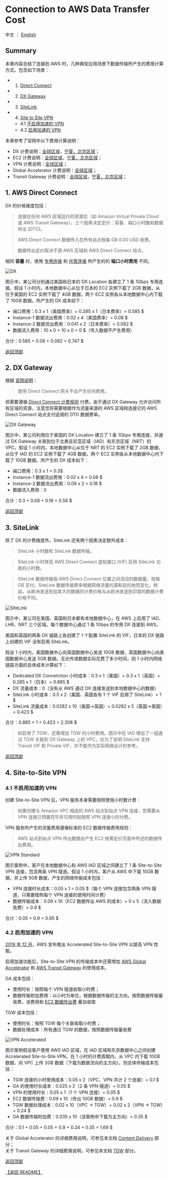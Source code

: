 # Connection to AWS Data Transfer Cost

中文 ｜ [English](Connection-EN.md)

## Summary

本章内容总结了连接到 AWS 时，几种典型应用场景下数据传输所产生的费用计算方式。包含如下场景：

- 1. [Direct Connect](#1-aws-direct-connect)
- 2. [DX Gateway](#2-dx-gateway)
- 3. [SiteLink](#3-sitelink)
- 4. [Site to Site VPN](#4-site-to-site-vpn)
  - 4.1 [不启用加速的 VPN](#41-不启用加速的-vpn)
  - 4.2 [启用加速的 VPN](#42-启用加速的-vpn)

本章参考了官网中以下费用计算说明：

- DX 计费说明：[全球区域](https://aws.amazon.com/cn/directconnect/pricing/)，[宁夏、北京区域](https://www.amazonaws.cn/directconnect/pricing/)；
- EC2 计费说明：[全球区域](https://aws.amazon.com/cn/ec2/pricing/on-demand/)，[宁夏、北京区域](https://www.amazonaws.cn/ec2/pricing/)；
- VPN 计费说明：[全球区域](https://aws.amazon.com/cn/vpn/pricing/)；
- Global Accelerator 计费说明：[全球区域](https://aws.amazon.com/cn/global-accelerator/pricing/)；
- Transit Gateway 计费说明：[全球区域](https://aws.amazon.com/cn/transit-gateway/pricing/)，[宁夏、北京区域](https://www.amazonaws.cn/transit-gateway/pricing/)；

## 1. AWS Direct Connect

DX 的价格维度包括：

>连接在任何 AWS 区域运行的资源后（如 Amazon Virtual Private Cloud 或 AWS Transit Gateway），三个因素决定定价：容量、端口小时数和数据传出 (DTO)。  
>
>AWS Direct Connect 数据传入在所有站点按每 GB 0.00 USD 收费。  
>
>数据传出定价取决于源 AWS 区域和 AWS Direct Connect 站点。  

相同 **容量** 时，使用 [专用连接](https://docs.aws.amazon.com/zh_cn/directconnect/latest/UserGuide/WorkingWithConnections.html#dedicated_connection) 和 [托管连接](https://docs.aws.amazon.com/zh_cn/directconnect/latest/UserGuide/WorkingWithConnections.html#hosted_connection) 所产生的的 **端口小时费用** 不同。

![DX](png/01.dx.png)

图示中，某公司分别通过美国和日本的 DX Location 各建立了 1 条 1Gbps 专用连接。假设 1 小时内，本地数据中心从位于日本的 EC2 实例下载了 2GB 数据，从位于美国的 EC2 实例下载了 4GB 数据，两个 EC2 实例各从本地数据中心内下载了 10GB 数据。所产生的 DX 成本如下：

- 端口费用：0.3 x 1（美国费率）+ 0.285 x 1（日本费率）= 0.585 $
- Instance-1 数据流出费用：0.02 x 4（美国费率）= 0.08 $
- Instance-2 数据流出费用：0.041 x 2（日本费率）= 0.082 $
- 数据流入费用：10 x 0 + 10 x 0 = 0 $（传入数据不产生费用）

合计：0.585 + 0.08 + 0.082 = 0.747 $

[返回顶部](#summary)

## 2. DX Gateway

根据 [官网说明](https://aws.amazon.com/cn/directconnect/faqs/)：

>使用 Direct Connect 网关不会产生任何费用。

但需要遵循 [Direct Connect 计费规则](https://aws.amazon.com/cn/directconnect/pricing/) 付费。由于通过 DX Gateway 允许访问所有区域的资源，注意您将需要根据作为流量来源的 AWS 区域和连接它的 AWS Direct Connect 站点支付适用的 DTO 数据费率。

![DX Gateway](png/02.dx-gw.png)

图示中，某公司利用位于美国的 DX Location 建立了 1 条 1Gbps 专用连接，并通过 DX Gateway 关联到位于北弗吉尼亚区域（IAD）和东京区域（NRT）的 VPC。假设 1 小时内，本地数据中心从位于 NRT 的 EC2 实例下载了 2GB 数据，从位于 IAD 的 EC2 实例下载了 4GB 数据，两个 EC2 实例各从本地数据中心内下载了 10GB 数据。所产生的 DX 成本如下：

- 端口费用：0.3 x 1 = 0.3$
- Instance-1 数据流出费用：0.02 x 4 = 0.08 $
- Instance-2 数据流出费用：0.09 x 2 = 0.18 $
- 数据流入费用：0

合计：0.3 + 0.08 + 0.18 = 0.56 $

[返回顶部](#summary)

## 3. SiteLink

除了 DX 的计费维度外，SiteLink 还有两个因素决定额外成本：

>SiteLink 小时数和 SiteLink 数据传输。

>SiteLink 小时体现 AWS Direct Connect 虚拟接口 (VIF) 启用 SiteLink 功能的小时数。

>SiteLink 数据传输指 AWS Direct Connect 位置之间流动的数据量，按每 GB 支付。SiteLink 数据传输费率根据网络流量的源和目的地而变化。例如，从欧洲发送到加拿大的数据的计费价格与从欧洲发送到印度的数据计费价格不同。

![SiteLink](png/03.sitelink.png)

图示中，某公司在美国、英国和日本都有本地数据中心，在 AWS 上启用了 IAD、LHR、NRT 三个区域。每个数据中心通过 1 条 1Gbps 的专用 DX 连接到 AWS。

美国和英国的两条 DX 链路上各创建了 1 个配置 SiteLink 的 VIF，日本的 DX 链路上创建的 VIF 没有启用 SiteLink。

假设 1 小时内，美国数据中心向英国数据中心发送 10GB 数据，英国数据中心向美国数据中心发送 5GB 数据。无论传递数据实际花费了多少时间，则 1 小时内网络链路方面的总体成本计算如下：

- Dedicated DX Connetction 小时成本：0.3 x 1（美国）+ 0.3 x 1（英国）+ 0.285 x 1（日本）= 0.885 $
- DX 流量成本：0（没有从 AWS 通过 DX 连接发送到本地数据中心的数据）
- SiteLink 小时成本：0.5 x 2（美国、英国各有 1 个 VIF 启用了 SiteLink）= 1 $
- SiteLink 流量成本：0.0282 x 10（美国->英国）+ 0.0282 x 5（英国->美国）= 0.423 $

合计：0.885 + 1 + 0.423 = 2.308 $

>如启用了 TGW，还需增加 TGW 的小时费用。图示中在 IAD 增加了一组通过 TGW 关联到 DX Gateway 上的 VPC，仅为了说明 SiteLink 支持 Transit VIF 和 Private VIF，并不能作为实际网络设计的参考。

[返回顶部](#summary)

## 4. Site-to-Site VPN

### 4.1 不启用加速的 VPN

创建 Site-to-Site VPN 后，VPN 服务本身需要按照使用小时数计费：

>如果创建与 Amazon VPC 相连的 AWS 站点到站点 VPN 连接，您需要从 VPN 连接已预置完毕并可用时起按照 VPN 连接小时付费。

VPN 服务所产生的流量费用遵循标准的 EC2 数据传输费用规则：

>AWS 站点到站点 VPN 传出数据会产生 EC2 按需定价页面中所述的数据传出费用。

![VPN Standard](png/04.01-vpn-standard.png)

图示案例中，客户在本地数据中心和 AWS IAD 区域之间建立了 1 条 Site-to-Site VPN 连接，包含两条 VPN 隧道。假设 1 小时内，客户从 AWS 中下载 10GB 数据，并上传 5GB 数据，产生的网络传输成本包括：

- VPN 连接时长成本：0.05 x 1 = 0.05 $（每个 VPN 连接包含两条 VPN 隧道，只需要按照每个 VPN 连接的使用时间计费）
- 数据传输成本：0.09 x 10（EC2 数据传出 AWS 的成本）+ 0 x 5（流入数据免费）= 0.9 $

合计：0.05 + 0.9 = 0.95 $

### 4.2 启用加速的 VPN

[2019 年 12 月](https://aws.amazon.com/cn/about-aws/whats-new/2019/12/announcing-accelerated-site-to-site-vpn-for-improved-vpn-performance/)，AWS 宣布推出 Accelerated Site-to-Site VPN 以提高 VPN 性能。

启用加速功能后，Site-to-Site VPN 的传输成本中还需增加 [AWS Global Accelerator](https://aws.amazon.com/cn/global-accelerator/pricing/) 和 [AWS Transit Gateway](https://aws.amazon.com/cn/transit-gateway/pricing/) 的使用成本。

GA 成本包括：

- 使用时长：按照每个 VPN 隧道收取小时费；
- 数据传输附加费用：以小时为单位，根据数据传输的主方向，按照数据传输量收费，该费用和 [EC2 数据传出费](https://aws.amazon.com/cn/ec2/pricing/on-demand/) 叠加收取

TGW 成本包括：

- 使用时长：按照 TGW 每个关联收取小时费；
- 数据处理成本：所有通过 TGW 的数据，按照数据传输量收费

![VPN Accelerated](png/04.02-vpn-accelerated.png)

图示案例假设客户使用 AWS IAD 区域，在 IAD 区域和东京数据中心之间创建 Accelerated Site-to-Site VPN。在 1 小时的计费周期内，从 VPC 内下载 10GB 数据，向 VPC 上传 2GB 数据（下载为数据流向的主方向）。则总体传输成本包括：

- TGW 连接的小时使用成本：0.05 x 2（VPC、VPN 共计 2 个连接）= 0.1 $
- GA 的使用时长成本：0.025 x 2（2 条 VPN 隧道）= 0.05 $
- VPN 的使用时长：0.05 x 1（1 个 VPN 连接）= 0.05 $
- EC2 数据传输费：0.09 x 10（传出 10GB 数据）= 0.9 $
- TGW 数据处理成本：0.02 x 10（VPC -> TGW）+ 0.02 x 2（VPN -> TGW）= 0.24 $
- GA 数据传输附加费：0.035 x 10（该案例中下载为主方向）= 0.35 $

合计：0.1 + 0.05 + 0.05 + 0.9 + 0.24 + 0.35 = 1.69 $

关于 Global Accelerator 的详细费用说明，可参见本文档 [Content Delivery](../../Networking/ContentDelivery/ContentDelivery-CN.md) 部分；    
关于 Transit Gateway 的详细费用说明，可参见本文档 [TGW](../../Networking/TGW/TGW-CN.md) 部分。

[返回顶部](#summary)

[【返回 README】](../../README.md)